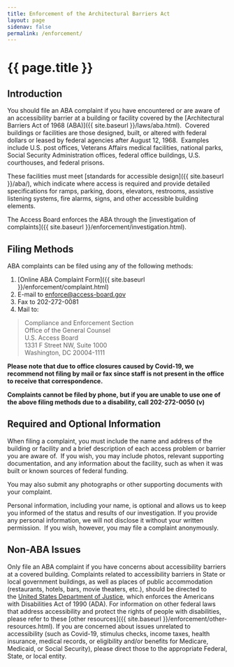 ```yaml
---
title: Enforcement of the Architectural Barriers Act
layout: page
sidenav: false
permalink: /enforcement/
---
```

# {{ page.title }}

## Introduction

You should file an ABA complaint if you have encountered or are aware of an accessibility barrier at a building or facility covered by the [Architectural Barriers Act of 1968 (ABA)]({{ site.baseurl }}/laws/aba.html).  Covered buildings or facilities are those designed, built, or altered with federal dollars or leased by federal agencies after August 12, 1968.  Examples include U.S. post offices, Veterans Affairs medical facilities, national parks, Social Security Administration offices, federal office buildings, U.S. courthouses, and federal prisons.

These facilities must meet [standards for accessible design]({{ site.baseurl }}/aba/), which indicate where access is required and provide detailed specifications for ramps, parking, doors, elevators, restrooms, assistive listening systems, fire alarms, signs, and other accessible building elements.

The Access Board enforces the ABA through the [investigation of complaints]({{ site.baseurl }}/enforcement/investigation.html).

## Filing Methods

ABA complaints can be filed using any of the following methods:

1. [Online ABA Complaint Form]({{ site.baseurl }}/enforcement/complaint.html)
2. E-mail to <enforce@access-board.gov>
3. Fax to 202-272-0081
4. Mail to:
> Compliance and Enforcement Section  
> Office of the General Counsel  
>  U.S. Access Board  
> 1331 F Street NW, Suite 1000  
> Washington, DC  20004-1111  

**Please note that due to office closures caused by Covid-19, we recommend not filing by mail or fax since staff is not present in the office to receive that correspondence.**

**Complaints cannot be filed by phone, but if you are unable to use one of the above filing methods due to a disability, call 202-272-0050 (v)**

## Required and Optional Information

When filing a complaint, you must include the name and address of the building or facility and a brief description of each access problem or barrier you are aware of.  If you wish, you may include photos, relevant supporting documentation, and any information about the facility, such as when it was built or known sources of federal funding.

You may also submit any photographs or other supporting documents with your complaint.

Personal information, including your name, is optional and allows us to keep you informed of the status and results of our investigation. If you provide any personal information, we will not disclose it without your written permission.  If you wish, however, you may file a complaint anonymously.

## Non-ABA Issues

Only file an ABA complaint if you have concerns about accessibility barriers at a covered building. Complaints related to accessibility barriers in State or local government buildings, as well as places of public accommodation (restaurants, hotels, bars, movie theaters, etc.), should be directed to the [United States Department of Justice](https://www.ada.gov/filing_complaint.htm), which enforces the Americans with Disabilities Act of 1990 (ADA). For information on other federal laws that address accessibility and protect the rights of people with disabilities, please refer to these [other resources]({{ site.baseurl }}/enforcement/other-resources.html).  If you are concerned about issues unrelated to accessibility (such as Covid-19, stimulus checks, income taxes, health insurance, medical records, or eligibility and/or benefits for Medicare, Medicaid, or Social Security), please direct those to the appropriate Federal, State, or local entity.
